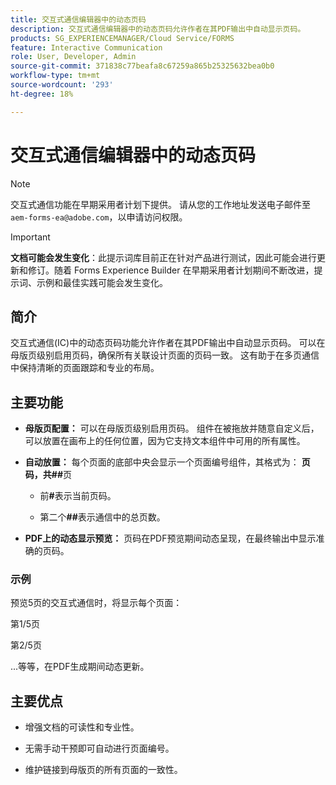 ```yaml
---
title: 交互式通信编辑器中的动态页码
description: 交互式通信编辑器中的动态页码允许作者在其PDF输出中自动显示页码。
products: SG_EXPERIENCEMANAGER/Cloud Service/FORMS
feature: Interactive Communication
role: User, Developer, Admin
source-git-commit: 371838c77beafa8c67259a865b25325632bea0b0
workflow-type: tm+mt
source-wordcount: '293'
ht-degree: 18%

---
```



# 交互式通信编辑器中的动态页码

>[!NOTE]
>
> 交互式通信功能在早期采用者计划下提供。 请从您的工作地址发送电子邮件至 `aem-forms-ea@adobe.com`，以申请访问权限。

>[!IMPORTANT]
>
> **文档可能会发生变化**：此提示词库目前正在针对产品进行测试，因此可能会进行更新和修订。随着 Forms Experience Builder 在早期采用者计划期间不断改进，提示词、示例和最佳实践可能会发生变化。

## 简介

交互式通信(IC)中的动态页码功能允许作者在其PDF输出中自动显示页码。 可以在母版页级别启用页码，确保所有关联设计页面的页码一致。 这有助于在多页通信中保持清晰的页面跟踪和专业的布局。

## 主要功能

- **母版页配置：**
可以在母版页级别启用页码。 组件在被拖放并随意自定义后，可以放置在画布上的任何位置，因为它支持文本组件中可用的所有属性。

- **自动放置：**
每个页面的底部中央会显示一个页面编号组件，其格式为：
**页码，共##**&#x200B;页

   - 前&#x200B;**#**&#x200B;表示当前页码。

   - 第二个&#x200B;**##**&#x200B;表示通信中的总页数。

- **PDF上的动态显示预览：**
页码在PDF预览期间动态呈现，在最终输出中显示准确的页码。

### 示例

预览5页的交互式通信时，将显示每个页面：

第1/5页

第2/5页

...等等，在PDF生成期间动态更新。

## 主要优点

- 增强文档的可读性和专业性。

- 无需手动干预即可自动进行页面编号。

- 维护链接到母版页的所有页面的一致性。
